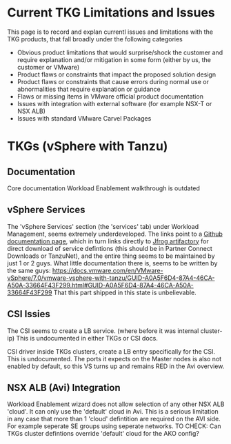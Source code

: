 # Current TKG Limitations and Issues

This page is to record and explan currentl issues and limitations with the TKG products, that fall broadly under the following categories

* Obvious product limitations that would surprise/shock the customer and require explanation and/or mitigation in some form (either by us, the customer or VMware)
* Product flaws or constraints that impact the proposed solution design
* Product flaws or constraints that cause errors during normal use or abnormalities that require explanation or guidance
* Flaws or missing items in VMware official product documentation
* Issues with integration with external software (for example NSX-T or NSX ALB)
* Issues with standard VMware Carvel Packages


# TKGs (vSphere with Tanzu)


## Documentation

Core documentation Workload Enablement walkthrough is outdated


## vSphere Services

The 'vSphere Services' section (the 'services' tab) under Workload Management, seems extremely underdeveloped. The links point to a [Github documentation page](https://github.com/vsphere-tmm/Supervisor-Services), which in turn links directly to [Jfrog artifactory](https://vmwaresaas.jfrog.io/ui/repos/tree/General) for direct download of service defintions (this should be in Partner Connect Downloads or TanzuNet), and the entire thing seems to be maintained by just 1 or 2 guys. What little documentation there is, seems to be written by the same guys: https://docs.vmware.com/en/VMware-vSphere/7.0/vmware-vsphere-with-tanzu/GUID-A0A5F6D4-87A4-46CA-A50A-33664F43F299.html#GUID-A0A5F6D4-87A4-46CA-A50A-33664F43F299
That this part shipped in this state is unbelievable. 


## CSI Issies

The CSI seems to create a LB service. (where before it was internal cluster-ip) This is undocumented in either TKGs or CSI docs. 

CSI driver inside TKGs clusters, create a LB entry specifically for the CSI. This is undocumented. The ports it expects on the Master nodes is also not enabled by default, so this VS turns up and remains RED in the Avi overview. 


## NSX ALB (Avi) Integration

Workload Enablement wizard does not allow selection of any other NSX ALB 'cloud'. It can only use the 'default' cloud in Avi.  This is a serious limitation in any case that more than 1 'cloud' defintition are required on the AVI side. For example seperate SE groups using seperate networks. 
TO CHECK: Can TKGs cluster defintions override 'default' cloud for the AKO config? 



